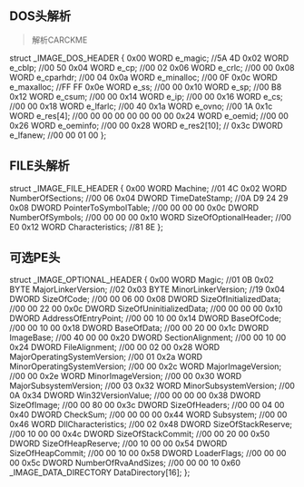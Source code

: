 ## DOS头解析

> 解析CARCKME  

struct _IMAGE_DOS_HEADER {
0x00 WORD e_magic;			//5A 4D
0x02 WORD e_cblp;			//00 50
0x04 WORD e_cp;				//00 02
0x06 WORD e_crlc;			//00 00
0x08 WORD e_cparhdr;			//00 04
0x0a WORD e_minalloc;			//00 0F
0x0c WORD e_maxalloc;			//FF FF
0x0e WORD e_ss;				//00 00
0x10 WORD e_sp;				//00 B8
0x12 WORD e_csum;			//00 00
0x14 WORD e_ip;				//00 00
0x16 WORD e_cs;				//00 00
0x18 WORD e_lfarlc;			//00 40
0x1a WORD e_ovno;			//00 1A
0x1c WORD e_res[4];			//00 00 00 00 00 00 00 00
0x24 WORD e_oemid;			//00 00
0x26 WORD e_oeminfo;			//00 00
0x28 WORD e_res2[10];			//
0x3c DWORD e_lfanew;			//00 00 01 00
};

## FILE头解析

struct _IMAGE_FILE_HEADER {
0x00 WORD Machine;					//01 4C
0x02 WORD NumberOfSections;			//00 06
0x04 DWORD TimeDateStamp;			//0A D9 24 29
0x08 DWORD PointerToSymbolTable;		//00 00 00 00
0x0c DWORD NumberOfSymbols;			//00 00 00 00
0x10 WORD SizeOfOptionalHeader;		//00 E0
0x12 WORD Characteristics;				//81 8E
};

## 可选PE头

struct _IMAGE_OPTIONAL_HEADER {
0x00 WORD Magic;						//01 0B
0x02 BYTE MajorLinkerVersion;			//02
0x03 BYTE MinorLinkerVersion;			//19
0x04 DWORD SizeOfCode;				//00 00 06 00
0x08 DWORD SizeOfInitializedData;		//00 00 22 00
0x0c DWORD SizeOfUninitializedData;		//00 00 00 00
0x10 DWORD AddressOfEntryPoint;		//00 00 10 00
0x14 DWORD BaseOfCode;				//00 00 10 00
0x18 DWORD BaseOfData;				//00 00 20 00
0x1c DWORD ImageBase;				//00 40 00 00
0x20 DWORD SectionAlignment;			//00 00 10 00
0x24 DWORD FileAlignment;				//00 00 02 00
0x28 WORD MajorOperatingSystemVersion; //00 01
0x2a WORD MinorOperatingSystemVersion; //00 00
0x2c WORD MajorImageVersion;			//00 00
0x2e WORD MinorImageVersion;			//00 00
0x30 WORD MajorSubsystemVersion;		//00 03
0x32 WORD MinorSubsystemVersion;		//00 0A
0x34 DWORD Win32VersionValue;			//00 00 00 00
0x38 DWORD SizeOfImage;				//00 00 80 00
0x3c DWORD SizeOfHeaders;				//00 00 04 00
0x40 DWORD CheckSum;				//00 00 00 00
0x44 WORD Subsystem;					//00 00
0x46 WORD DllCharacteristics;			//00 02
0x48 DWORD SizeOfStackReserve;			//00 10 00 00
0x4c DWORD SizeOfStackCommit;			//00 00 20 00
0x50 DWORD SizeOfHeapReserve;		//00 10 00 00
0x54 DWORD SizeOfHeapCommit;		//00 00 10 00
0x58 DWORD LoaderFlags;				//00 00 00 00
0x5c DWORD NumberOfRvaAndSizes;		//00 00 00 10
0x60 _IMAGE_DATA_DIRECTORY DataDirectory[16];
};
